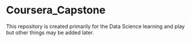 # Coursera_Capstone
This repository is created primarily for the Data Science learning and play but other things may be added later. 
